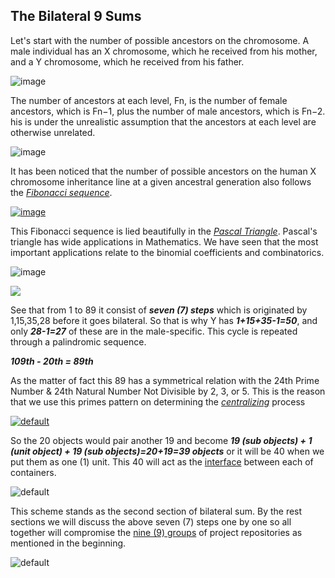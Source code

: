 ## The Bilateral 9 Sums

Let's start with the number of possible ancestors on the chromosome. A male individual has an X chromosome, which he received from his mother, and a Y chromosome, which he received from his father. 

![image](https://user-images.githubusercontent.com/8466209/213902684-f60e272c-8d01-4dea-ab2a-7bdb01aba32f.png)

The number of ancestors at each level, Fn, is the number of female ancestors, which is Fn−1, plus the number of male ancestors, which is Fn−2. his is under the unrealistic assumption that the ancestors at each level are otherwise unrelated.

![image](https://user-images.githubusercontent.com/8466209/213902752-fdbe6892-1089-47b1-a5ed-b301a7b0c1d6.png)

It has been noticed that the number of possible ancestors on the human X chromosome inheritance line at a given ancestral generation also follows the _[Fibonacci sequence](https://en.wikipedia.org/wiki/Fibonacci_number)_.

[![image](https://user-images.githubusercontent.com/8466209/213900804-9afe17ad-601c-4713-800f-02ed204b3a7c.png)](https://en.wikipedia.org/wiki/Fibonacci_number)

This Fibonacci sequence is lied beautifully in the _[Pascal Triangle](https://en.wikipedia.org/wiki/Pascal%27s_triangle)_. Pascal's triangle has wide applications in Mathematics. We have seen that the most important applications relate to the binomial coefficients and combinatorics.  

![image](https://user-images.githubusercontent.com/8466209/213902359-f5fb8023-ec2b-4588-8f24-e1caafc30ef5.png)

![](https://user-images.githubusercontent.com/8466209/200229388-03811f48-2492-4845-b15f-85259cd93717.png)

See that from 1 to 89 it consist of ***seven (7) steps*** which is originated by 1,15,35,28 before it goes bilateral. So that is why Y has ***1+15+35-1=50***, and only ***28-1=27*** of these are in the male-specific. This cycle is repeated through a palindromic sequence.

***109th - 20th = 89th***

As the matter of fact this 89 has a symmetrical relation with the 24th Prime Number & 24th Natural Number Not Divisible by 2, 3, or 5. This is the reason that we use this primes pattern on determining the _[centralizing](https://gist.github.com/eq19/b32915925d9d365e2e9351f0c4ed786e#file-2_assigning-md)_ process
 
[![default](https://user-images.githubusercontent.com/8466209/200228973-fd99095b-aad2-4824-b3dc-d6b21fae38ea.png)](https://gist.github.com/eq19/6e2fcc2138be6fb68839a3ede32f0525#file-write-all-md)

So the 20 objects would pair another 19 and become ***19 (sub objects) + 1 (unit object) + 19 (sub objects)=20+19=39 objects*** or it will be 40 when we put them as one (1) unit. This 40 will act as the [interface](https://gist.github.com/eq19/c9bdc2bbe55f2d162535023c8d321831#file-grammar-md) between each of containers.

![default](https://user-images.githubusercontent.com/8466209/213902270-75b90edb-b94e-4844-be4a-27db66bae060.jpg)

This scheme stands as the second section of bilateral sum. By the rest sections we will discuss the above seven (7) steps one by one so all together will compromise the [nine (9) groups](https://gist.github.com/eq19/b32915925d9d365e2e9351f0c4ed786e#file-2_assigning-md) of project repositories as mentioned in the beginning.

![default](https://user-images.githubusercontent.com/8466209/223529165-0e4c1172-47cc-422f-8e44-1dd67de25828.png)
